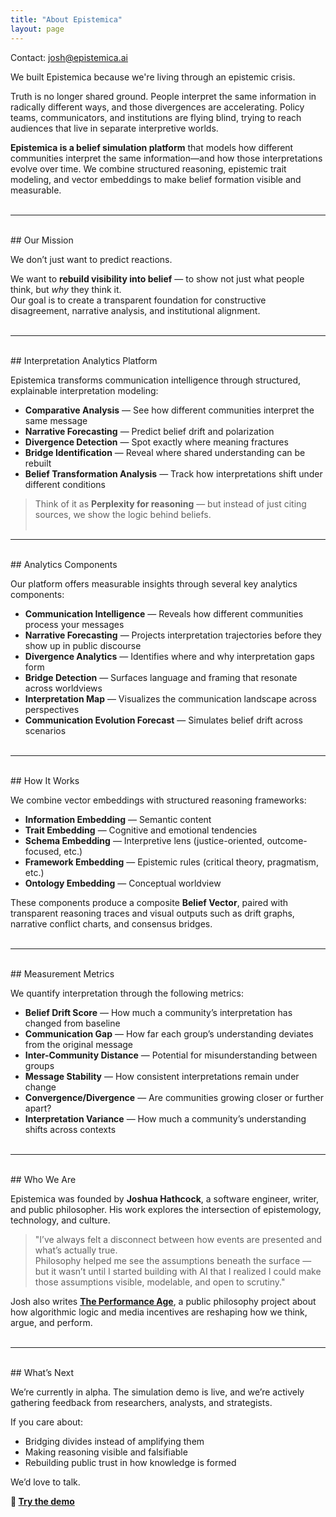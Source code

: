 ```yaml
---
title: "About Epistemica"
layout: page
---
```


Contact: [josh@epistemica.ai](mailto:josh@epistemica.ai)

We built Epistemica because we're living through an epistemic crisis.

Truth is no longer shared ground. People interpret the same information in radically different ways, and those divergences are accelerating. Policy teams, communicators, and institutions are flying blind, trying to reach audiences that live in separate interpretive worlds.

**Epistemica is a belief simulation platform** that models how different communities interpret the same information—and how those interpretations evolve over time. We combine structured reasoning, epistemic trait modeling, and vector embeddings to make belief formation visible and measurable.<br><br>

---
<br>
## Our Mission

We don’t just want to predict reactions.  

We want to **rebuild visibility into belief** — to show not just what people think, but _why_ they think it.  
Our goal is to create a transparent foundation for constructive disagreement, narrative analysis, and institutional alignment.<br><br>

---
<br>
## Interpretation Analytics Platform

Epistemica transforms communication intelligence through structured, explainable interpretation modeling:

- **Comparative Analysis** — See how different communities interpret the same message  
- **Narrative Forecasting** — Predict belief drift and polarization  
- **Divergence Detection** — Spot exactly where meaning fractures  
- **Bridge Identification** — Reveal where shared understanding can be rebuilt  
- **Belief Transformation Analysis** — Track how interpretations shift under different conditions  

> Think of it as **Perplexity for reasoning** — but instead of just citing sources, we show the logic behind beliefs.<br><br>

---
<br>
## Analytics Components

Our platform offers measurable insights through several key analytics components:

- **Communication Intelligence** — Reveals how different communities process your messages  
- **Narrative Forecasting** — Projects interpretation trajectories before they show up in public discourse  
- **Divergence Analytics** — Identifies where and why interpretation gaps form  
- **Bridge Detection** — Surfaces language and framing that resonate across worldviews  
- **Interpretation Map** — Visualizes the communication landscape across perspectives  
- **Communication Evolution Forecast** — Simulates belief drift across scenarios<br><br>

---
<br>
## How It Works

We combine vector embeddings with structured reasoning frameworks:

- **Information Embedding** — Semantic content  
- **Trait Embedding** — Cognitive and emotional tendencies  
- **Schema Embedding** — Interpretive lens (justice-oriented, outcome-focused, etc.)  
- **Framework Embedding** — Epistemic rules (critical theory, pragmatism, etc.)  
- **Ontology Embedding** — Conceptual worldview  

These components produce a composite **Belief Vector**, paired with transparent reasoning traces and visual outputs such as drift graphs, narrative conflict charts, and consensus bridges.<br><br>

---
<br>
## Measurement Metrics

We quantify interpretation through the following metrics:

- **Belief Drift Score** — How much a community’s interpretation has changed from baseline  
- **Communication Gap** — How far each group’s understanding deviates from the original message  
- **Inter-Community Distance** — Potential for misunderstanding between groups  
- **Message Stability** — How consistent interpretations remain under change  
- **Convergence/Divergence** — Are communities growing closer or further apart?  
- **Interpretation Variance** — How much a community’s understanding shifts across contexts<br><br> 

---
<br>
## Who We Are

Epistemica was founded by **Joshua Hathcock**, a software engineer, writer, and public philosopher. His work explores the intersection of epistemology, technology, and culture.

> "I’ve always felt a disconnect between how events are presented and what’s actually true.  
> Philosophy helped me see the assumptions beneath the surface — but it wasn’t until I started building with AI that I realized I could make those assumptions visible, modelable, and open to scrutiny."

Josh also writes [**The Performance Age**](https://theperformanceage.com/), a public philosophy project about how algorithmic logic and media incentives are reshaping how we think, argue, and perform.<br><br>

---
<br>
## What’s Next

We’re currently in alpha. The simulation demo is live, and we’re actively gathering feedback from researchers, analysts, and strategists.

If you care about:

- Bridging divides instead of amplifying them  
- Making reasoning visible and falsifiable  
- Rebuilding public trust in how knowledge is formed  

We’d love to talk.

**🔗 [Try the demo](https://epistemica.streamlit.app/)**<br><br>
